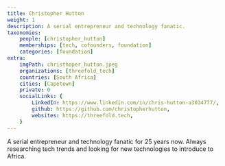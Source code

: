 ```yaml
---
title: Christopher Hutton
weight: 1
description: A serial entrepreneur and technology fanatic.
taxonomies:
    people: [christopher_hutton]
    memberships: [tech, cofounders, foundation]
    categories: [foundation]
extra:
    imgPath: christhoper_hutton.jpeg
    organizations: [threefold_tech]
    countries: [South Africa]
    cities: [Capetown]
    private: 0
    socialLinks: {
        LinkedIn: https://www.linkedin.com/in/chris-hutton-a3034777/,
        github: https://github.com/christopherhutton,
        websites: https://threefold.tech,
    }
---
```


A serial entrepreneur and technology fanatic for 25 years now. Always researching tech trends and looking for new technologies to introduce to Africa.
